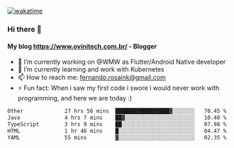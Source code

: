 [![wakatime](https://wakatime.com/badge/user/d5892087-17e6-46ab-8384-91a71a9b88d8.svg)](https://wakatime.com/@d5892087-17e6-46ab-8384-91a71a9b88d8)
### Hi there 👋

#### My blog https://www.ovinitech.com.br/ - Blogger

- 🔭 I’m currently working on @WMW as Flutter/Android Native developer
- 🌱 I’m currently learning and work with Kubernetes
- 📫 How to reach me: fernando.rosaink@gmail.com 
- ⚡ Fun fact: When i saw my first code i swore i would never work with programming, and here we are today :)

<!--START_SECTION:waka-->

```txt
Other             27 hrs 56 mins  █████████████████▓░░░░░░░   70.45 %
Java              4 hrs 7 mins    ██▓░░░░░░░░░░░░░░░░░░░░░░   10.40 %
TypeScript        3 hrs 9 mins    ██░░░░░░░░░░░░░░░░░░░░░░░   07.98 %
HTML              1 hr 46 mins    █░░░░░░░░░░░░░░░░░░░░░░░░   04.47 %
YAML              55 mins         ▓░░░░░░░░░░░░░░░░░░░░░░░░   02.35 %
```

<!--END_SECTION:waka-->
